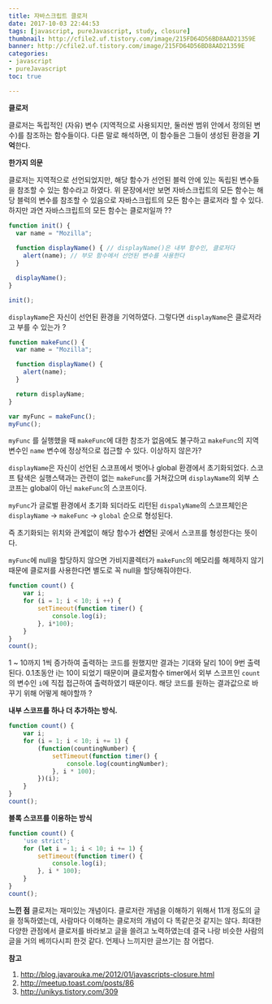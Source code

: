 ```yaml
---
title: 자바스크립트 클로저
date: 2017-10-03 22:44:53
tags: [javascript, pureJavascript, study, closure]
thumbnail: http://cfile2.uf.tistory.com/image/215FD64D56BD8AAD21359E
banner: http://cfile2.uf.tistory.com/image/215FD64D56BD8AAD21359E
categories:
- javascript
- pureJavascript
toc: true

---
```


**클로저**

클로저는 독립적인 (자유) 변수 (지역적으로 사용되지만, 둘러싼 범위 안에서 정의된 변수)를 참조하는 함수들이다. 
다른 말로 해석하면, 
이 함수들은 그들이 생성된 환경을 **기억**한다.

**한가지 의문**

클로저는 지역적으로 선언되었지만, 해당 함수가 선언된 블럭 안에 있는 독립된 변수들을 참조할 수 있는 함수라고 하였다. 
위 문장에서만 보면 자바스크립트의 모든 함수는 해당 블럭의 변수를 참조할 수 있음으로 자바스크립트의 모든 함수는 클로저라 할 수 있다. 
하지만 과연 자바스크립트의 모든 함수는 클로저일까 ??


```javascript
function init() {
  var name = "Mozilla";
  
  function displayName() { // displayName()은 내부 함수인, 클로저다
    alert(name); // 부모 함수에서 선언된 변수를 사용한다
  }

  displayName();
}

init();
```
`displayName`은 자신이 선언된 환경을 기억하였다. 그렇다면 `displayName`은 클로저라고 부를 수 있는가 ?

<!-- more -->

```javascript
function makeFunc() {
  var name = "Mozilla";

  function displayName() {
    alert(name);
  }

  return displayName;
}

var myFunc = makeFunc();
myFunc();
```
`myFunc` 를 실행했을 때 `makeFunc`에 대한 참조가 없음에도 불구하고 `makeFunc`의 지역변수인 `name` 변수에 정상적으로 접근할 수 있다. 이상하지 않은가?

`displayName`은 자신이 선언된 스코프에서 벗어나 global 환경에서 초기화되었다.
스코프 탐색은 실행스택과는 관련이 없는 `makeFunc`를 거쳐갔으며 `displayName`의 외부 스코프는 global이 아닌 `makeFunc`의 스코프이다. 

`myFunc`가 글로벌 환경에서 초기화 되더라도 리턴된 `dispalyName`의 스코프체인은 `displayName` -> `makeFunc` -> `global` 순으로 형성된다. 

즉 초기화되는 위치와 관계없이 해당 함수가 **선언**된 곳에서 스코프를 형성한다는 뜻이다.

`myFunc`에 null을 할당하지 않으면 가비지콜렉터가 `makeFunc`의 메모리를 해제하지 않기 때문에 클로저를 사용한다면 별도로 꼭 null을 할당해줘야한다.

```javascript
function count() {
    var i;
    for (i = 1; i < 10; i ++) {
        setTimeout(function timer() {
            console.log(i);
        }, i*100);
    }
}
count();
```

1 ~ 10까지 1씩 증가하여 출력하는 코드를 원했지만 결과는 기대와 달리 10이 9번 출력된다. 
0.1초동안 i는 10이 되었기 때문이며 클로저함수 timer에서 외부 스코프인 `count`의 변수인 `i`에 직접 접근하여 출력하였기 때문이다. 
해당 코드를 원하는 결과값으로 바꾸기 위해 어떻게 해야할까 ?

**내부 스코프를 하나 더 추가하는 방식.**

```javascript
function count() {
    var i;
    for (i = 1; i < 10; i += 1) {
        (function(countingNumber) {
            setTimeout(function timer() {
                console.log(countingNumber);
            }, i * 100);
        })(i);
    }
}
count();
```

**블록 스코프를 이용하는 방식**

```javascript
function count() {
    'use strict';
    for (let i = 1; i < 10; i += 1) {
        setTimeout(function timer() {
            console.log(i);
        }, i * 100);
    }
}
count();
```

**느낀 점**
클로저는 재미있는 개념이다. 클로저란 개념을 이해하기 위해서 11개 정도의 글을 정독하였는데, 사람마다 이해하는 클로저의 개념이 다 똑같은것 같지는 않다.
최대한 다양한 관점에서 클로저를 바라보고 글을 쓸려고 노력하였는데 결국 나랑 비슷한 사람의 글을 거의 베끼다시피 한것 같다.
언제나 느끼지만 글쓰기는 참 어렵다.


**참고**

1. http://blog.javarouka.me/2012/01/javascripts-closure.html
2. http://meetup.toast.com/posts/86
3. http://unikys.tistory.com/309
<!--stackedit_data:
eyJoaXN0b3J5IjpbMTg1Njg2ODQ5Nl19
-->